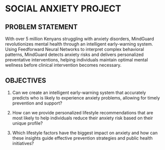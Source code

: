 # SOCIAL ANXIETY PROJECT

## PROBLEM STATEMENT 
With over 5 million Kenyans struggling with anxiety disorders, MindGuard revolutionizes mental health through an intelligent early-warning system. Using Feedforward Neural Networks to interpret complex behavioral patterns, MindGuard detects anxiety risks and delivers personalized preventative interventions, helping individuals maintain optimal mental wellness before clinical intervention becomes necessary.


## OBJECTIVES
1. Can we create an intelligent early-warning system that accurately predicts who is likely to experience anxiety problems, allowing for timely prevention and support?

2. How can we provide personalized lifestyle recommendations that are most likely to help individuals reduce their anxiety risk based on their unique profile?

3. Which lifestyle factors have the biggest impact on anxiety and how can these insights guide effective prevention strategies and public health initiatives?
